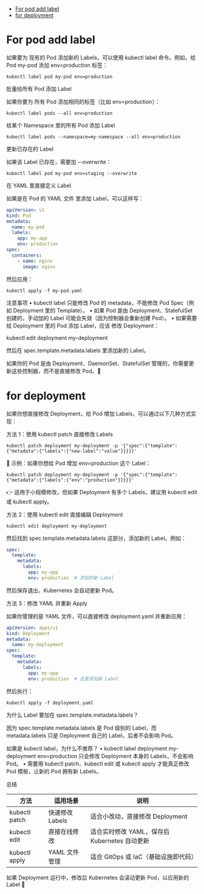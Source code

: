 - [For pod add label](#for-pod-add-label)
- [for deployment](#for-deployment)

# For pod add label
如果要为 现有的 Pod 添加新的 Labels，可以使用 kubectl label 命令。例如，给 Pod my-pod 添加 env=production 标签：

`kubectl label pod my-pod env=production`

批量给所有 Pod 添加 Label

如果你要为 所有 Pod 添加相同的标签（比如 env=production）：

`kubectl label pods --all env=production`

给某个 Namespace 里的所有 Pod 添加 Label

`kubectl label pods --namespace=my-namespace --all env=production`

更新已存在的 Label

如果该 Label 已存在，需要加 --overwrite：

`kubectl label pod my-pod env=staging --overwrite`

在 YAML 里直接定义 Label

如果是在 Pod 的 YAML 文件 里添加 Label，可以这样写：
```yaml
apiVersion: v1
kind: Pod
metadata:
  name: my-pod
  labels:
    app: my-app
    env: production
spec:
  containers:
    - name: nginx
      image: nginx
```
然后应用：

`kubectl apply -f my-pod.yaml`

注意事项
	•	kubectl label 只能修改 Pod 的 metadata，不能修改 Pod Spec（例如 Deployment 里的 Template）。
	•	如果 Pod 是由 Deployment、StatefulSet 创建的，手动加的 Label 可能会失效（因为控制器会重新创建 Pod）。
	•	如果需要给 Deployment 里的 Pod 添加 Label，应该 修改 Deployment：

kubectl edit deployment my-deployment

然后在 spec.template.metadata.labels 里添加新的 Label。

如果你的 Pod 是由 Deployment、DaemonSet、StatefulSet 管理的，你需要更新这些控制器，而不是直接修改 Pod。🚀



# for deployment 
如果你想直接修改 Deployment，给 Pod 增加 Labels，可以通过以下几种方式实现：

方法 1：使用 kubectl patch 直接修改 Labels

`kubectl patch deployment my-deployment -p '{"spec":{"template":{"metadata":{"labels":{"new-label":"value"}}}}}'`

🔹 示例：如果你想给 Pod 增加 env=production 这个 Label：

`kubectl patch deployment my-deployment -p '{"spec":{"template":{"metadata":{"labels":{"env":"production"}}}}}'`

👉 适用于小规模修改，但如果 Deployment 有多个 Labels，建议用 kubectl edit 或 kubectl apply。

方法 2：使用 kubectl edit 直接编辑 Deployment

`kubectl edit deployment my-deployment`

然后找到 spec.template.metadata.labels 这部分，添加新的 Label。例如：
```yaml
spec:
  template:
    metadata:
      labels:
        app: my-app
        env: production  # 添加的新 Label
```
然后保存退出，Kubernetes 会自动更新 Pod。

方法 3：修改 YAML 并重新 Apply

如果你管理的是 YAML 文件，可以直接修改 deployment.yaml 并重新应用：
```yaml
apiVersion: apps/v1
kind: Deployment
metadata:
  name: my-deployment
spec:
  template:
    metadata:
      labels:
        app: my-app
        env: production  # 这里添加新 Label
```
然后执行：

`kubectl apply -f deployment.yaml`

为什么 Label 要加在 spec.template.metadata.labels？

因为 spec.template.metadata.labels 是 Pod 级别的 Label，而 metadata.labels 只是 Deployment 自己的 Label，后者不会影响 Pod。

如果是 kubectl label，为什么不推荐？
	•	kubectl label deployment my-deployment env=production 只会修改 Deployment 本身的 Labels，不会影响 Pod。
	•	需要用 kubectl patch、kubectl edit 或 kubectl apply 才能真正修改 Pod 模板，让新的 Pod 拥有新 Labels。

总结

| 方法 | 适用场景 | 说明 |
|------|----------|------|
| kubectl patch | 快速修改 Labels | 适合小改动，直接修改 Deployment |
| kubectl edit | 直接在线修改 | 适合实时修改 YAML，保存后 Kubernetes 自动更新 |
| kubectl apply | YAML 文件管理 | 适合 GitOps 或 IaC（基础设施即代码）|

如果 Deployment 运行中，修改后 Kubernetes 会滚动更新 Pod，以应用新的 Label 🚀
